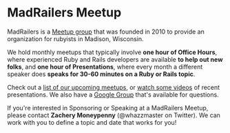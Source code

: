 # MadRailers Meetup

MadRailers is a <a href="http://meetup.com/mad-railers">Meetup group</a> that was founded in 2010
to provide an organization for rubyists in Madison, Wisconsin.

We hold monthly meetups that typically involve **one hour of Office Hours**, where experienced
Ruby and Rails developers are available **to help out new folks**, and **one hour of Presentations**,
where every month a different speaker does **speaks for 30-60 minutes on a Ruby or Rails topic**.

Check out a <a href="schedule.html">list of our upcoming meetups</a>, or
<a href="presentations.html">watch some videos</a> of recent presentations. We also have a
<a href="https://groups.google.com/forum/#!forum/mad-railers">Google Group</a> that's available
for questions.

If you're interested in Sponsoring or Speaking at a MadRailers Meetup, please contact
**Zachery Moneypenny** (@whazzmaster on Twitter). We can work with you to define a topic and date
that works for you!